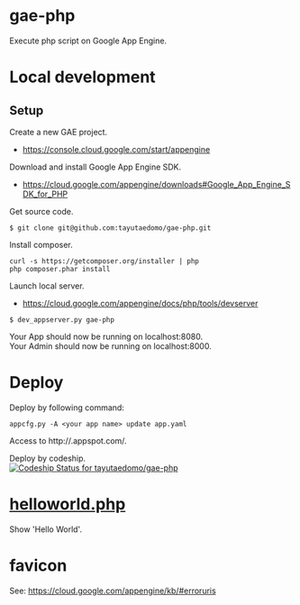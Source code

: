 # gae-php
Execute php script on Google App Engine.


# Local development
## Setup
Create a new GAE project.
- https://console.cloud.google.com/start/appengine

Download and install Google App Engine SDK.
- https://cloud.google.com/appengine/downloads#Google_App_Engine_SDK_for_PHP

Get source code.
```
$ git clone git@github.com:tayutaedomo/gae-php.git
```

Install composer.
```
curl -s https://getcomposer.org/installer | php
php composer.phar install
```

Launch local server.
- https://cloud.google.com/appengine/docs/php/tools/devserver
```
$ dev_appserver.py gae-php
```

Your App should now be running on localhost:8080.<br>
Your Admin should now be running on localhost:8000.

# Deploy
Deploy by following command:
```
appcfg.py -A <your app name> update app.yaml
```

Access to http://<your app name>.appspot.com/.

Deploy by codeship.<br>
[ ![Codeship Status for tayutaedomo/gae-php](https://codeship.com/projects/47efc750-999a-0133-7859-72dca61597c3/status?branch=master)](https://codeship.com/projects/126275)


# [helloworld.php](helloworld.php)
Show 'Hello World'.

# favicon
See: https://cloud.google.com/appengine/kb/#erroruris

